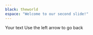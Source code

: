 ```yaml
---
black: theworld
espace: "Welcome to our second slide!"
---
```

Your text
Use the left arrow to go back
